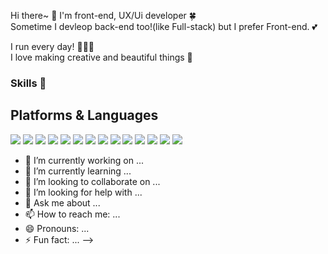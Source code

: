Hi there~ 👋  I'm front-end, UX/Ui developer 🍀 <br>
Sometime I devleop back-end too!(like Full-stack) but I prefer Front-end. 💕



I run every day! 🏃🏻‍♀️<br>
I love making creative and beautiful things 🦄

### Skills 💪

## Platforms & Languages
<img src="https://img.shields.io/badge/JavaScript-F7DF1E?style=flat-square&logo=JavaScript&logoColor=white"/> 
<img src="https://img.shields.io/badge/React-61DAFB?style=flat-square&logo=React&logoColor=white"/>
<img src="https://img.shields.io/badge/Redux-764ABC?style=flat-square&logo=Redux&logoColor=white"/>
<img src="https://img.shields.io/badge/HTML5-E34F26?style=flat-square&logo=HTML5&logoColor=white"/>
<img src="https://img.shields.io/badge/CSS3-1572B6?style=flat-square&logo=CSS3&logoColor=white"/>
<img src="https://img.shields.io/badge/styled-components-DB7093?style=flat-square&logo=styled-components&logoColor=white"/>
<img src="https://img.shields.io/badge/Sass-CC6699?style=flat-square&logo=Sass&logoColor=white"/>
<img src="https://img.shields.io/badge/Apollo GraphQL-311C87?style=flat-square&logo=Apollo GraphQL&logoColor=white"/>
<img src="https://img.shields.io/badge/Prisma-2D3748?style=flat-square&logo=Prisma&logoColor=white"/>
<img src="https://img.shields.io/badge/Node.js-339933?style=flat-square&logo=Node.js&logoColor=white"/>
<img src="https://img.shields.io/badge/PostgreSQL-4169E1?style=flat-square&logo=PostgreSQL&logoColor=white"/>
<img src="https://img.shields.io/badge/MongoDB-47A248?style=flat-square&logo=MongoDB&logoColor=white"/>
<img src="https://img.shields.io/badge/Figma-F24E1E?style=flat-square&logo=Figma&logoColor=white"/>
<img src="https://img.shields.io/badge/Figma-F24E1E?style=flat-square&logo=Figma&logoColor=white"/>
















- 🔭 I’m currently working on ...
- 🌱 I’m currently learning ...
- 👯 I’m looking to collaborate on ...
- 🤔 I’m looking for help with ...
- 💬 Ask me about ...
- 📫 How to reach me: ...
- 😄 Pronouns: ...
- ⚡ Fun fact: ...
-->
